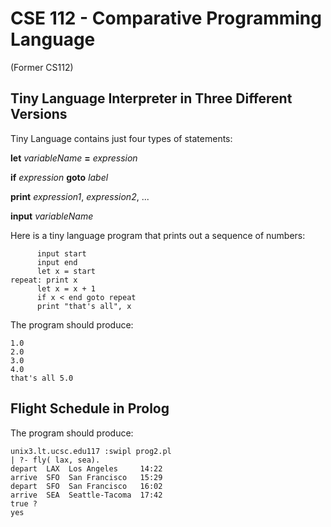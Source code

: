 # CSE 112 - Comparative Programming Language 
(Former CS112)

## Tiny Language Interpreter in Three Different Versions

Tiny Language contains just four types of statements:

**let** *variableName* **=** *expression*

**if** *expression* **goto** *label*

**print** *expression1*, *expression2*, ...

**input** *variableName*

Here is a tiny language program that prints out a sequence of numbers:
```
      input start
      input end
      let x = start
repeat: print x
      let x = x + 1
      if x < end goto repeat
      print "that's all", x
```
The program should produce:
```
1.0
2.0
3.0
4.0
that's all 5.0
```

## Flight Schedule in Prolog

The program should produce: 
```
unix3.lt.ucsc.edu117 :swipl prog2.pl
| ?- fly( lax, sea).
depart  LAX  Los Angeles     14:22
arrive  SFO  San Francisco   15:29
depart  SFO  San Francisco   16:02
arrive  SEA  Seattle-Tacoma  17:42
true ?
yes
```
